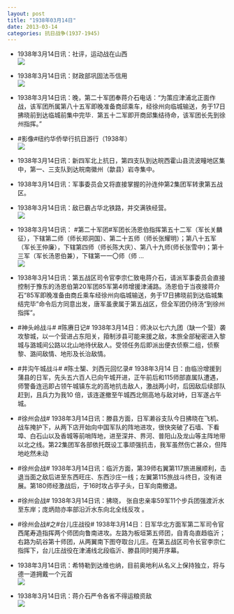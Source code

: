 ```yaml
---
layout: post
title: "1938年03月14日"
date: 2013-03-14
categories: 抗日战争(1937-1945)
---
```


<meta name="referrer" content="no-referrer" />

- 1938年3月14日讯：社评，运动战在山西 <br/><img src="https://ww2.sinaimg.cn/large/aca367d8jw1e2pp7cz4svj.jpg" />

- 1938年3月14日讯：财政部巩固法币信用 <br/><img src="https://ww2.sinaimg.cn/large/aca367d8jw1e2pnhdi1lxj.jpg" />

- 1938年3月14日讯：晚，第二十军团奉蒋介石电话：“为策应津浦北正面作战，该军团所属第八十五军即晚准备商邱乘车，经徐州向临城输送，务于17日拂晓前到达临城前集中完毕．第五十二军即开商邱集结待命，该军团长先到徐州指挥。” 

- #影像#纽约华侨举行抗日游行（1938年） <br/><img src="https://ww1.sinaimg.cn/large/aca367d8jw1e2plbkiin9j.jpg" />

- 1938年3月14日讯：新四军北上抗日，第四支队到达皖西霍山县流波疃地区集中，第一、三支队到达皖南徽州（歙县）岩寺集中。 

- 1938年3月14日讯：军事委员会又将直接掌握的孙连仲第2集团军转隶第五战区。 

- 1938年3月14日讯：敌已霸占华北铁路，并交满铁经营。 <br/><img src="https://ww1.sinaimg.cn/large/aca367d8jw1e2pbcggy8lj.jpg" />

- 1938年3月14日讯：  #第二十军团#军团长汤恩伯指挥第五十二军（军长关麟征），下辖第二师（师长郑洞国）、第二十五师（师长张耀明）；第八十五军（军长王仲廉），下辖第四师（师长陈大庆）、第八十九师(师长张雪中)；第十三军（军长汤恩伯兼），下辖第一一〇师（师 ...  <br/><img src="https://ww2.sinaimg.cn/large/aca367d8jw1e2p6511dvej.jpg" />

- 1938年3月14日讯：第五战区司令官李宗仁致电蒋介石，请派军事委员会直接控制于豫东的汤恩伯第20军团85军第4师增援津浦路。汤恩伯于当夜接蒋介石“85军即晚准备由商丘乘车经徐州向临城输送，务于17日拂晓前到达临城集结完毕”命令后方同意出发，唐军虽隶属于第五战区，但全军团仍待汤“到徐州指挥”。 

- #神头岭战斗# #陈赓日记# 1938年3月14日：师决以七六九团（缺一个营）袭攻黎城，以一个营进占东阳关，箝制涉县可能来援之敌，本旅全部秘密进入黎城与潞城间公路以北山地待伏敌人。受领任务后即派出便衣侦察二组，侦察黎、潞间敌情、地形及长治敌情。 

- #井沟午城战斗# #陈士榘、刘西元回忆录# 1938年3月14 日：由临汾增援到蒲县的日军，先头五六百人已向午城开进，正午前后和115师部直属队遭遇，师警备连迅即占领午城镇东北的高地抗击敌人，激战两小时，后因敌后续部队赶到，且兵力为我10 倍，该连遂撤至午城西北侧高地与敌对峙，日军遂占午城。 

- #徐州会战# 1938年3月14日讯：滕县方面，日军濑谷支队今日拂晓在飞机、战车掩护下，从两下店开始向中国军队的阵地进攻，很快突破了石墙、下看埠、白石山以及香城等前哨阵地，进至深井、界河、普阳山及龙山等主阵地带以北之线。第22集团军各部依托既设工事顽强抗击，我军虽然伤亡甚众，但阵地屹然未动 

- #徐州会战# 1938年3月14日讯：临沂方面，第39师右翼第117旅进展顺利，击退当面之敌后进至东西旺庄、东西沙庄一线；左翼第115旅战斗终日，没有进展。第180师经激战后，于16时攻占亭子头，日军向南撤退。 

- #徐州会战# 1938年3月14日讯：拂晓， 张自忠亲率59军11个步兵团强渡沂水至东岸；庞炳勋亦率部沿沂水东向北全线反攻 。 

- #徐州会战#之#台儿庄战役# 1938年3月14日：日军华北方面军第二军司令官西尾寿造指挥两个师团向鲁南进攻。左路为板垣第五师团，自青岛直趋临沂；右路为矶谷第十师团，从两翼南下图夺取台儿庄。在第五战区司令长官李宗仁指挥下，台儿庄战役在津浦线北段临沂、滕县同时揭开序幕。 

- 1938年3月14日讯：希特勒到达维也纳，目前奥地利从名义上保持独立，将与德一道拥戴一个元首 <br/><img src="https://ww1.sinaimg.cn/large/aca367d8jw1e2o7gckuaej.jpg" />

- 1938年3月14日讯：蒋介石严令各省不得运粮资敌 <br/><img src="https://ww3.sinaimg.cn/large/aca367d8jw1e2o5py9gk6j.jpg" />

